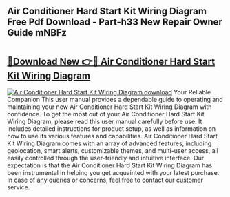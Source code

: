## Air Conditioner Hard Start Kit Wiring Diagram Free Pdf Download - Part-h33 New Repair Owner Guide mNBFz

# <h2><a href="http://dfun5g.blite.top/?on=Air+Conditioner+Hard+Start+Kit+Wiring+Diagram">🔗Download New 👉🔴 Air Conditioner Hard Start Kit Wiring Diagram</a></h2>

[![Air Conditioner Hard Start Kit Wiring Diagram download](https://i.imgur.com/lujVjoI.png)](http://dfun5g.blite.top/?on=Air+Conditioner+Hard+Start+Kit+Wiring+Diagram)
Your Reliable Companion This user manual provides a dependable guide to operating and maintaining your new Air Conditioner Hard Start Kit Wiring Diagram with confidence. To get the most out of your Air Conditioner Hard Start Kit Wiring Diagram, please read this user manual carefully before use. It includes detailed instructions for product setup, as well as information on how to use its various features and capabilities. Air Conditioner Hard Start Kit Wiring Diagram comes with an array of advanced features, including geolocation, smart alerts, customizable themes, and multi-user access, all easily controlled through the user-friendly and intuitive interface. Our expectation is that the Air Conditioner Hard Start Kit Wiring Diagram has been instrumental in helping you get acquainted with your latest purchase. In case of any queries or concerns, feel free to contact our customer service.

